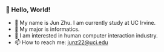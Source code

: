 ### 👋 Hello, World!
- :monocle_face: My name is Jun Zhu. I am currently study at UC Irvine.
- :robot:	My major is informatics.
- :space_invader:	I am interested in human computer interaction industry.
- 📫 How to reach me: junz22@uci.edu

